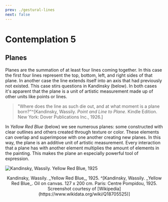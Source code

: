 ```yaml
---
prev: ./gestural-lines
next: false
---
```


# Contemplation 5

## Planes

Planes are the summation of at least four lines coming together. In this case the first four lines represent the top, bottom, left, and right sides of that plane. In another case the line extends itself into an axis that had previously not existed. This case stirs questions in Kandinsky (below). In both cases it's apparent that the plane is a unit of artistic measurement made up of other units like points or lines.

> "Where does the line as such die out, and at what moment is a plane born?"^[Kandinsky, Wassily. _Point and Line to Plane_. Kindle Edition. New York: Dover Publications Inc., 1926.]

In _Yellow Red Blue_ (below) we see numerous planes: some constructed with clear outlines and others created through texture or color. These elements can overlap and superimpose with one another creating new planes. In this way, the plane is an additive unit of artistic measurement. Every interaction that a plane has with another element multiplies the amount of elements in the painting. This makes the plane an especially powerful tool of expression.

![Kandinsky, Wassily. _Yellow Red Blue_, 1925](/images/yellow-red-blue.jpg)
<center>
Kandinsky, Wassily. _Yellow Red Blue_, 1925. ^[Kandinsky, Wassily. _Yellow Red Blue_. Oil on canvas. 127 x 200 cm. Paris: Centre Pompidou, 1925. Screenshot courtesy of [Wikipedia](https://www.wikidata.org/wiki/Q18705525)]
</center>
